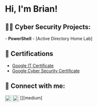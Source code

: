 <h1>Hi, I'm Brian!
<h2>👨‍💻 Cyber Security Projects:</h2>
- <b>PowerShell</b>
  - [Active Directory Home Lab] 


<h2>📜 Certifications</h2>

- [Google IT Certificate](https://coursera.org/share/510d57249831fd1a39645108811ec8aa)
- [Google Cyber Security Certificate ](https://www.coursera.org/account/accomplishments/specialization/9X5N73DU4VH2)

  

<h2> 🤳 Connect with me:</h2>

[<img align="left" alt="BrianPani | LinkedIn" width="22px" src="https://cdn.jsdelivr.net/npm/simple-icons@v3/icons/linkedin.svg" />][linkedin]
[<img align="left" alt="BrianPani | Medium" width="22px" src="https://cdn.jsdelivr.net/npm/simple-icons@v3/icons/medium.svg" />][medium]


[linkedin]: www.linkedin.com/in/brian-pani


